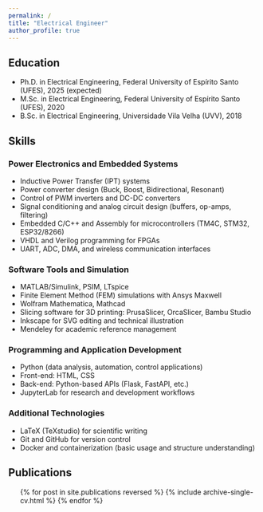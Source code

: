 ```yaml
---
permalink: /
title: "Electrical Engineer"
author_profile: true
---
```


## Education
* Ph.D. in Electrical Engineering, Federal University of Espírito Santo (UFES), 2025 (expected)
* M.Sc. in Electrical Engineering, Federal University of Espírito Santo (UFES), 2020
* B.Sc. in Electrical Engineering, Universidade Vila Velha (UVV), 2018

## Skills

### Power Electronics and Embedded Systems
- Inductive Power Transfer (IPT) systems
- Power converter design (Buck, Boost, Bidirectional, Resonant)
- Control of PWM inverters and DC-DC converters
- Signal conditioning and analog circuit design (buffers, op-amps, filtering)
- Embedded C/C++ and Assembly for microcontrollers (TM4C, STM32, ESP32/8266)
- VHDL and Verilog programming for FPGAs
- UART, ADC, DMA, and wireless communication interfaces

### Software Tools and Simulation
- MATLAB/Simulink, PSIM, LTspice
- Finite Element Method (FEM) simulations with Ansys Maxwell
- Wolfram Mathematica, Mathcad
- Slicing software for 3D printing: PrusaSlicer, OrcaSlicer, Bambu Studio
- Inkscape for SVG editing and technical illustration
- Mendeley for academic reference management

### Programming and Application Development
- Python (data analysis, automation, control applications)
- Front-end: HTML, CSS
- Back-end: Python-based APIs (Flask, FastAPI, etc.)
- JupyterLab for research and development workflows

### Additional Technologies
- LaTeX (TeXstudio) for scientific writing
- Git and GitHub for version control
- Docker and containerization (basic usage and structure understanding)



<!-- ## Education
* Ph.D in Inductive Power Transfer Systems, GitHub University, 2024 (expected)
* M.S. in Power Electronics, GitHub University, 2018
* B.S. in Electrical Engineering, GitHub University, 2014 -->

<!-- ## Work Experience
* Research Assistant, GitHub University (2018 - Present)
  * Focused on wireless energy transfer and converter design.
* Electrical Engineer, Sustainable Energy Solutions (2014 - 2018)
  * Developed embedded systems for renewable energy projects. -->

<!-- ## Skills
* Wireless Energy Transfer
* Converter Design
* Embedded Systems
* Academic Research -->

## Publications
<ul>
  {% for post in site.publications reversed %}
    {% include archive-single-cv.html %}
  {% endfor %}
</ul>

<!-- ## Talks
<ul>
  {% for post in site.talks reversed %}
    {% include archive-single-talk-cv.html %}
  {% endfor %}
</ul>

## Teaching
<ul>
  {% for post in site.teaching reversed %}
    {% include archive-single-cv.html %}
  {% endfor %}
</ul>

## Service and Leadership
* Member of IEEE Power Electronics Society
* Organizer of Renewable Energy Workshops -->
